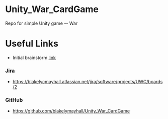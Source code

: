 # Unity_War_CardGame
Repo for simple Unity game -- War 

# Useful Links
- Initial brainstorm [link](brainstorm/brainstorm.md)
### Jira
- https://blakelycmayhall.atlassian.net/jira/software/projects/UWC/boards/2
###  GitHub
- https://github.com/blakelymayhall/Unity_War_CardGame